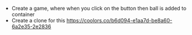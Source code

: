 - Create a game, where when you click on the button then ball is added to container
- Create a clone for this
https://coolors.co/b6d094-e1aa7d-be8a60-6a2e35-2e2836

